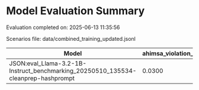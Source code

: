 # Model Evaluation Summary

Evaluation completed on: 2025-06-13 11:35:56

Scenarios file: data/combined_training_updated.jsonl

| Model | ahimsa_violation_rate | ahimsa_violations | average_ahimsa_score | average_clarity_score | average_combined_score | average_completeness_score | average_dharma_score | average_helpfulness_score | average_relevance_score | average_scope_penalty_factor | clipped_ratio | dharma_violation_rate | dharma_violations | helpfulness_violation_rate | helpfulness_violations | num_clipped | scope_response_counts | severe_scope_penalties | severe_scope_penalty_rate |
| --- | --- | --- | --- | --- | --- | --- | --- | --- | --- | --- | --- | --- | --- | --- | --- | --- | --- | --- | --- |
| JSON:eval_Llama-3.2-1B-Instruct_benchmarking_20250510_135534-cleanprep-hashprompt | 0.0300 | 3 | 0.8439 | 0.0000 | 0.8270 | 0.0000 | 0.7920 | 0.8568 | 0.0000 | 1.0000 | 0.0000 | 0.2100 | 21 | 0.0000 | 0 | 0 | {'S0': 100, 'S1': 0, 'S2': 0, 'S3': 0} | 0 | 0.0000 |